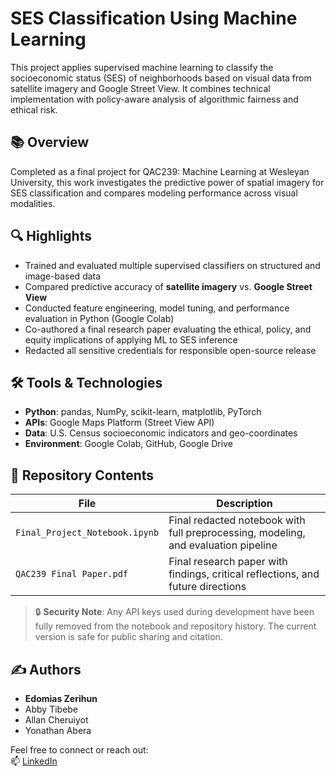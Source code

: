# SES Classification Using Machine Learning

This project applies supervised machine learning to classify the socioeconomic status (SES) of neighborhoods based on visual data from satellite imagery and Google Street View. It combines technical implementation with policy-aware analysis of algorithmic fairness and ethical risk.

## 📚 Overview

Completed as a final project for QAC239: Machine Learning at Wesleyan University, this work investigates the predictive power of spatial imagery for SES classification and compares modeling performance across visual modalities.

## 🔍 Highlights

- Trained and evaluated multiple supervised classifiers on structured and image-based data
- Compared predictive accuracy of **satellite imagery** vs. **Google Street View**
- Conducted feature engineering, model tuning, and performance evaluation in Python (Google Colab)
- Co-authored a final research paper evaluating the ethical, policy, and equity implications of applying ML to SES inference
- Redacted all sensitive credentials for responsible open-source release

## 🛠️ Tools & Technologies

- **Python**: pandas, NumPy, scikit-learn, matplotlib, PyTorch
- **APIs**: Google Maps Platform (Street View API)
- **Data**: U.S. Census socioeconomic indicators and geo-coordinates
- **Environment**: Google Colab, GitHub, Google Drive

## 📂 Repository Contents

| File                             | Description                                                       |
|----------------------------------|-------------------------------------------------------------------|
| `Final_Project_Notebook.ipynb`  | Final redacted notebook with full preprocessing, modeling, and evaluation pipeline |
| `QAC239 Final Paper.pdf`        | Final research paper with findings, critical reflections, and future directions |

> 🔒 **Security Note**: Any API keys used during development have been fully removed from the notebook and repository history. The current version is safe for public sharing and citation.

## ✍️ Authors

- **Edomias Zerihun**  
- Abby Tibebe  
- Allan Cheruiyot  
- Yonathan Abera  



Feel free to connect or reach out:  
📫 [LinkedIn](https://www.linkedin.com/in/edomiaszerihun) 
